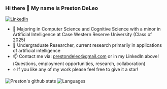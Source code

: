 ### Hi there 👋 My name is Preston DeLeo
[![LinkedIn](https://img.shields.io/badge/LinkedIn-blue?style=flat-square&logo=linkedin&labelColor=blue)](https://www.linkedin.com/in/preston-deleo-66573425b)

- 🏫 Majoring in Computer Science and Cognitive Science with a minor in Artificial Intelligence at Case Western Reserve University (Class of 2025)
- 🔬 Undergraduate Researcher, current research primarily in applications of artificial intelligence
- 📫 Contact me via: prestondeleo@gmail.com or in my LinkedIn above!(Questions, employment opportunities, research, collaboration)
- ⭐  If you like any of my work please feel free to give it a star!

<!--
**prestondeleo/prestondeleo** is a ✨ _special_ ✨ repository because its `README.md` (this file) appears on your GitHub profile.

Here are some ideas to get you started:

- 🔭 I’m currently working on ...
- 🌱 I’m currently learning ...
- 👯 I’m looking to collaborate on ...
- 🤔 I’m looking for help with ...
- 💬 Ask me about ...
- 📫 How to reach me: ...
- 😄 Pronouns: ...
- ⚡ Fun fact: ...
-->

![Preston's github stats](https://github-readme-stats.vercel.app/api?username=prestondeleo)
![Languages](https://github-readme-stats.vercel.app/api/top-langs/?username=prestondeleo)
